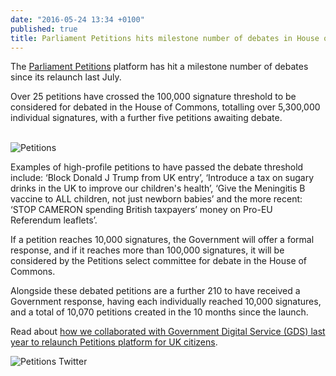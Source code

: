 ```yaml
---
date: "2016-05-24 13:34 +0100"
published: true
title: Parliament Petitions hits milestone number of debates in House of Commons
---
```

The [Parliament Petitions](https://petition.parliament.uk/) platform has hit a milestone number of debates since its relaunch last July.<br/>

Over 25 petitions have crossed the 100,000 signature threshold to be considered for debated in the House of Commons, totalling over 5,300,000 individual signatures, with a further five petitions awaiting debate.<br/>
<br/>

![Petitions](http://i1291.photobucket.com/albums/b548/grammccram/Screen%20Shot%202016-05-24%20at%2013.51.18_zpsx7mpxglq.png)

Examples of high-profile petitions to have passed the debate threshold include: ‘Block Donald J Trump from UK entry’, ‘Introduce a tax on sugary drinks in the UK to improve our children's health’, ‘Give the Meningitis B vaccine to ALL children, not just newborn babies’ and the more recent: ‘STOP CAMERON spending British taxpayers’ money on Pro-EU Referendum leaflets’.<br/>

If a petition reaches 10,000 signatures, the Government will offer a formal response, and if it reaches more than 100,000 signatures, it will be considered by the Petitions select committee for debate in the House of Commons.<br/>

Alongside these debated petitions are a further 210 to have received a Government response, having each individually reached 10,000 signatures, and a total of 10,070 petitions created in the 10 months since the launch.<br/>

Read about [how we collaborated with Government Digital Service (GDS) last year to relaunch Petitions platform for UK citizens](https://unboxed.co/project-stories/petitions/).<br/>

![Petitions Twitter](http://i1291.photobucket.com/albums/b548/grammccram/Screen%20Shot%202016-05-24%20at%2014.06.06_zpsjp16jw4d.png)
